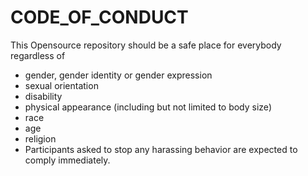 # CODE_OF_CONDUCT
This Opensource repository should be a safe place for everybody regardless of
- gender, gender identity or gender expression
- sexual orientation
- disability
- physical appearance (including but not limited to body size)
- race
- age
- religion
- Participants asked to stop any harassing behavior are expected to comply immediately.
